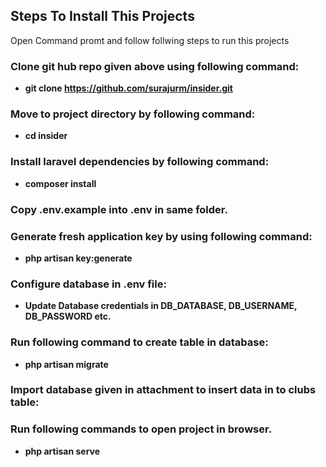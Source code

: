 ## Steps To Install This Projects

Open Command promt and follow follwing steps to run this projects  

### Clone git hub repo given above using following command:
- **git clone https://github.com/surajurm/insider.git**


### Move to project directory by following command:
- **cd insider**

### Install laravel dependencies by following command:
- **composer install**

### Copy .env.example into .env in same folder.

### Generate fresh application key by using following command:
- **php artisan key:generate**

### Configure database in .env file:
- **Update Database credentials in DB_DATABASE, DB_USERNAME, DB_PASSWORD etc.**

### Run following command to create table in database:
- **php artisan migrate**

### Import database given in attachment to insert data in to clubs table:

### Run following commands  to open project in browser.
- **php artisan serve**
